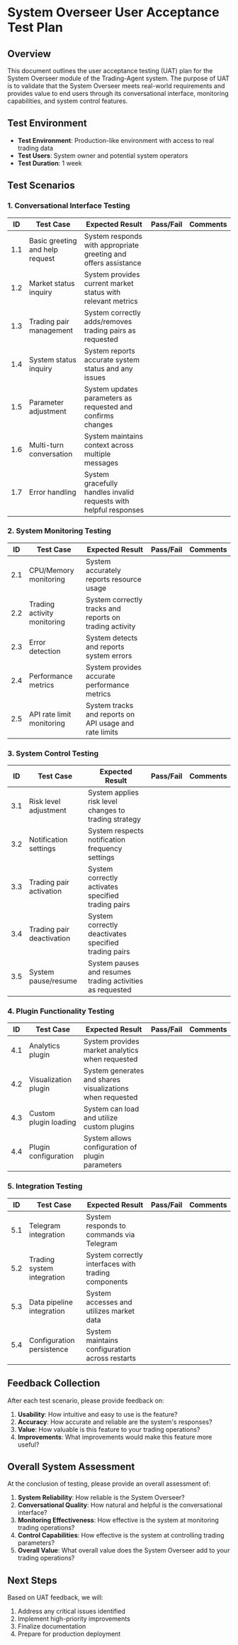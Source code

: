 # System Overseer User Acceptance Test Plan

## Overview

This document outlines the user acceptance testing (UAT) plan for the System Overseer module of the Trading-Agent system. The purpose of UAT is to validate that the System Overseer meets real-world requirements and provides value to end users through its conversational interface, monitoring capabilities, and system control features.

## Test Environment

- **Test Environment**: Production-like environment with access to real trading data
- **Test Users**: System owner and potential system operators
- **Test Duration**: 1 week

## Test Scenarios

### 1. Conversational Interface Testing

| ID | Test Case | Expected Result | Pass/Fail | Comments |
|----|-----------|-----------------|-----------|----------|
| 1.1 | Basic greeting and help request | System responds with appropriate greeting and offers assistance | | |
| 1.2 | Market status inquiry | System provides current market status with relevant metrics | | |
| 1.3 | Trading pair management | System correctly adds/removes trading pairs as requested | | |
| 1.4 | System status inquiry | System reports accurate system status and any issues | | |
| 1.5 | Parameter adjustment | System updates parameters as requested and confirms changes | | |
| 1.6 | Multi-turn conversation | System maintains context across multiple messages | | |
| 1.7 | Error handling | System gracefully handles invalid requests with helpful responses | | |

### 2. System Monitoring Testing

| ID | Test Case | Expected Result | Pass/Fail | Comments |
|----|-----------|-----------------|-----------|----------|
| 2.1 | CPU/Memory monitoring | System accurately reports resource usage | | |
| 2.2 | Trading activity monitoring | System correctly tracks and reports on trading activity | | |
| 2.3 | Error detection | System detects and reports system errors | | |
| 2.4 | Performance metrics | System provides accurate performance metrics | | |
| 2.5 | API rate limit monitoring | System tracks and reports on API usage and rate limits | | |

### 3. System Control Testing

| ID | Test Case | Expected Result | Pass/Fail | Comments |
|----|-----------|-----------------|-----------|----------|
| 3.1 | Risk level adjustment | System applies risk level changes to trading strategy | | |
| 3.2 | Notification settings | System respects notification frequency settings | | |
| 3.3 | Trading pair activation | System correctly activates specified trading pairs | | |
| 3.4 | Trading pair deactivation | System correctly deactivates specified trading pairs | | |
| 3.5 | System pause/resume | System pauses and resumes trading activities as requested | | |

### 4. Plugin Functionality Testing

| ID | Test Case | Expected Result | Pass/Fail | Comments |
|----|-----------|-----------------|-----------|----------|
| 4.1 | Analytics plugin | System provides market analytics when requested | | |
| 4.2 | Visualization plugin | System generates and shares visualizations when requested | | |
| 4.3 | Custom plugin loading | System can load and utilize custom plugins | | |
| 4.4 | Plugin configuration | System allows configuration of plugin parameters | | |

### 5. Integration Testing

| ID | Test Case | Expected Result | Pass/Fail | Comments |
|----|-----------|-----------------|-----------|----------|
| 5.1 | Telegram integration | System responds to commands via Telegram | | |
| 5.2 | Trading system integration | System correctly interfaces with trading components | | |
| 5.3 | Data pipeline integration | System accesses and utilizes market data | | |
| 5.4 | Configuration persistence | System maintains configuration across restarts | | |

## Feedback Collection

After each test scenario, please provide feedback on:

1. **Usability**: How intuitive and easy to use is the feature?
2. **Accuracy**: How accurate and reliable are the system's responses?
3. **Value**: How valuable is this feature to your trading operations?
4. **Improvements**: What improvements would make this feature more useful?

## Overall System Assessment

At the conclusion of testing, please provide an overall assessment of:

1. **System Reliability**: How reliable is the System Overseer?
2. **Conversational Quality**: How natural and helpful is the conversational interface?
3. **Monitoring Effectiveness**: How effective is the system at monitoring trading operations?
4. **Control Capabilities**: How effective is the system at controlling trading parameters?
5. **Overall Value**: What overall value does the System Overseer add to your trading operations?

## Next Steps

Based on UAT feedback, we will:

1. Address any critical issues identified
2. Implement high-priority improvements
3. Finalize documentation
4. Prepare for production deployment
